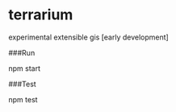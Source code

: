 terrarium
=========

experimental extensible gis [early development]

###Run

npm start

###Test

npm test